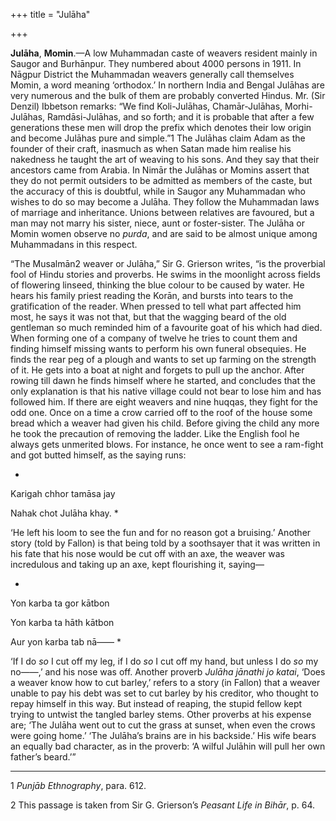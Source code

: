 +++
title = "Julāha"

+++

**Julāha**, **Momin**.—A low Muhammadan caste of weavers resident mainly in Saugor and Burhānpur. They numbered about 4000 persons in 1911. In Nāgpur District the Muhammadan weavers generally call themselves Momin, a word meaning ‘orthodox.’ In northern India and Bengal Julāhas are very numerous and the bulk of them are probably converted Hindus. Mr. \(Sir Denzil\) Ibbetson remarks: “We find Koli-Julāhas, Chamār-Julāhas, Morhi-Julāhas, Ramdāsi-Julāhas, and so forth; and it is probable that after a few generations these men will drop the prefix which denotes their low origin and become Julāhas pure and simple.”1 The Julāhas claim Adam as the founder of their craft, inasmuch as when Satan made him realise his nakedness he taught the art of weaving to his sons. And they say that their ancestors came from Arabia. In Nimār the Julāhas or Momins assert that they do not permit outsiders to be admitted as members of the caste, but the accuracy of this is doubtful, while in Saugor any Muhammadan who wishes to do so may become a Julāha. They follow the Muhammadan laws of marriage and inheritance. Unions between relatives are favoured, but a man may not marry his sister, niece, aunt or foster-sister. The Julāha or Momin women observe no *purda*, and are said to be almost unique among Muhammadans in this respect.

“The Musalmān2 weaver or Julāha,” Sir G. Grierson writes, “is the proverbial fool of Hindu stories and proverbs. He swims in the moonlight across fields of flowering linseed, thinking the blue colour to be caused by water. He hears his family priest reading the Korān, and bursts into tears to the gratification of the reader. When pressed to tell what part affected him most, he says it was not that, but that the wagging beard of the old gentleman so much reminded him of a favourite goat of his which had died. When forming one of a company of twelve he tries to count them and finding himself missing wants to perform his own funeral obsequies. He finds the rear peg of a plough and wants to set up farming on the strength of it. He gets into a boat at night and forgets to pull up the anchor. After rowing till dawn he finds himself where he started, and concludes that the only explanation is that his native village could not bear to lose him and has followed him. If there are eight weavers and nine huqqas, they fight for the odd one. Once on a time a crow carried off to the roof of the house some bread which a weaver had given his child. Before giving the child any more he took the precaution of removing the ladder. Like the English fool he always gets unmerited blows. For instance, he once went to see a ram-fight and got butted himself, as the saying runs:

*
Karigah chhor tamāsa jay

Nahak chot Julāha khay.
*

‘He left his loom to see the fun and for no reason got a bruising.’ Another story \(told by Fallon\) is that being told by a soothsayer that it was written in his fate that his nose would be cut off with an axe, the weaver was incredulous and taking up an axe, kept flourishing it, saying—

*
Yon karba ta gor kātbon

Yon karba ta hāth kātbon

Aur yon karba tab nā——
*



‘If I do *so* I cut off my leg, if I do *so* I cut off my hand, but unless I do *so* my no——,’ and his nose was off. Another proverb *Julāha jānathi jo katai*, ‘Does a weaver know how to cut barley,’ refers to a story \(in Fallon\) that a weaver unable to pay his debt was set to cut barley by his creditor, who thought to repay himself in this way. But instead of reaping, the stupid fellow kept trying to untwist the tangled barley stems. Other proverbs at his expense are; ‘The Julāha went out to cut the grass at sunset, when even the crows were going home.’ ‘The Julāha’s brains are in his backside.’ His wife bears an equally bad character, as in the proverb: ‘A wilful Julāhin will pull her own father’s beard.’”



___________________

1 *Punjāb Ethnography*, para. 612.

2 This passage is taken from Sir G. Grierson’s *Peasant Life in Bihār*, p. 64.




